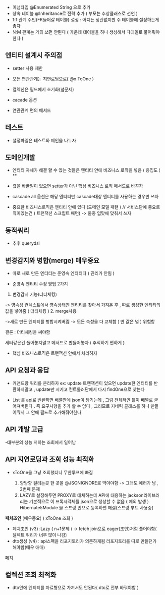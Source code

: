 - 이넘타입 @Enumerated  String 으로 추가
- 상속 테이블 @Inheritance로 전략 추가 ( 부모는 추상클래스로 선언 )
- 1:1 관계 주인(FK들어갈 테이블) 설정 : 어디든 상관없지만 주 테이블에 설정하는게 좋다 
- N:M 관계는 거의 쓰면 안된다 ( 가운데 테이블을 하나 생성해서 다대일로 풀어줘야한다 ) 



## 엔티티 설계시 주의점

- setter 사용 제한

- 모든 연관관계는 지연로딩으로( @x ToOne )


- 컬렉션은 필드에서 초기화(널문제)

- cacade 옵션

- 연관관계 편의 메서드 
## 테스트

- 설정파일은 테스트와 메인을 나누자

## 도메인개발

- 엔티티 자체가 해결 할 수 있는 것들은 엔티티 안에 비즈니스 로직을 넣음 ( 응집도 ) **

- 값을 바꿀일이 있으면 setter가 아닌 핵심 비즈니스 로직 메서드로 바꾸자


- cascade all 옵션은 해당 엔티티만 cascade대상 엔티티를 사용하는 경우만 쓰자

- 중요한 비즈니스로직은 엔티티 안에 있다 (도메인 모델 패턴 ) // 서비스단에 중요로직이있는건 ( 트랜잭션 스크립트 패턴) -> 둘중 입맛에 맞춰서 쓰자

## 동적쿼리 
- 추후 querydsl

## 변경감지와 병합(merge) 매우중요

- 따로 새로 만든 엔티티는 준영속 엔티티다 ( 관리가 안됨 )

- 준영속 엔티티 수정 방법 2가지


1. 변경감지 기능(더티체킹)

-> 영속성 컨텍스트에서 영속상태인 엔티티를 찾아서 가져온 후 , 따로 생성한 엔티티의 값을 넣어줌 ( 더티체킹 )
2. merge사용

->새로 만든 엔티티를 병합시켜버림
-> 모든 속성을 다 교체함 ( 빈 값은 널 ) 위험함

결론 : 더티체킹을 써야함

세터같은건 풀어놓지말고 메서드로 만들어놓자 ( 추적하기 편하게 )

- 핵심 비즈니스로직은 트랜잭션 안에서 처리하자


## API 요청과 응답

- 커맨드랑 쿼리를 분리하자 
ex: update 트랜잭션이 있으면 update한 엔티티를 반환하지말고 , update만 시키고 컨트롤러단에서 다시 findOne으로 찾는다

- List 를 api로 반환하면 배열안에 json이 담기는데 , 그럼 전체적인 틀이 배열로 굳어져버린다 . 즉 요구사항을 추가 할 수 없다 , 그러므로 지네릭 클래스를 하나 만들어줘서 그 안에 필드로 추가해줘야한다


## API 개발 고급

-대부분의 성능 저하는 조회에서 일어남

## API 지연로딩과 조회 성능 최적화

- xToOne을 그냥 조회했더니 무한루프에 빠짐 

  1. 양방향 걸리는곳 한 곳을 @JSONIGNORE로 막아야함
  -> 그래도 에러가 남 , 2번째 문제
  2. LAZY로 설정해두면 PROXY로 대체하는데 API에 대응하는 jackson라이브러리는 기본적으로 이 프록시객체를 json으로 생성할 수 없음 ( 예외 발생 )
Hibernate5Module 을 스프링 빈으로 등록하면 해결(스프링 부트 사용중)
 
**페치조인** (매우중요) ( xToOne 조회 )

- 페치조인 (v3) :Lazy ( n+1문제 ) -> fetch join으로 eager(조인)처럼 풀어야함( 셀렉트 쿼리가 너무 많이 나감)
- dto생성 (v4) : api스펙을 리포지토리가 의존하게됨 리포지토리를 따로 만들던가 해야함(매우 애매)

페치


## 컬렉션 조회 최적화

- dto안에 엔티티를 자료형으로 가져서도 안된다( dto로 전부 바꿔야함 )
